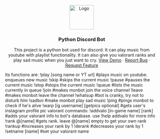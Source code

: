 <br />
<p align="center">
  <a href="https://github.com/github_username/repo_name">
    <img src="images/logo.png" alt="Logo" width="80" height="80">
  </a>

  <h3 align="center">Python Discord Bot</h3>

  <p align="center">
    This project is a python bot used for discord. It can play music from youtube with playlist functionality. It can also give you valorant ranks and play sad music when you just want to cry.
    <a href="https://github.com/github_username/repo_name">View Demo</a>
    ·
    <a href="https://github.com/github_username/repo_name/issues">Report Bug</a>
    ·
    <a href="https://github.com/github_username/repo_name/issues">Request Feature</a>
  </p>
</p>

Its functions are:
         !play [song name or YT url]              #plays music on youtube. enqueues new music
         !skip                                    #skips the current music
         !pause                                   #pauses the current music
         !stop                                    #stops the current music
         !queue                                   #lists the music currently in queue
         !join                                    #makes monbot join the voice channel
         !leave                                   #makes monbot leave the channel
         !whatsup                                 #bot is cranky, try not to disturb him
         !sadboi                                  #make monbot play sad music
         !ping                                    #pings monbot to check if he's alive
         !warp [ig username] [getpics optional]   #gets user's instagram profile pic
    valorant commands:
         !addvalo [in-game name] [rank]   #adds your valorant info to bot's database. use !help addvalo for more info
         !rank @[name]                    #gets rank. leave @[name] empty to get your own rank
         !rankup                          #increases your rank by 1
         !derank                          #decreases your rank by 1
         !setname [name]                  #set your valorant name
